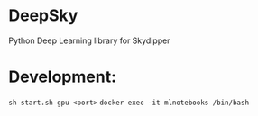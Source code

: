 # DeepSky
Python Deep Learning library for Skydipper


# Development:

`sh start.sh gpu <port>`
`docker exec -it mlnotebooks /bin/bash`